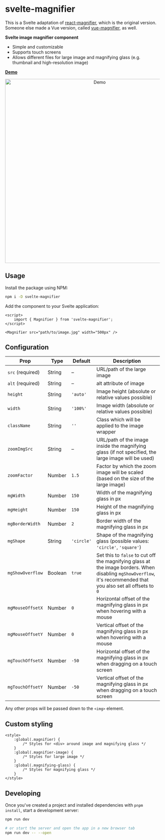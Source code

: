 # svelte-magnifier

This is a Svelte adaptation of [react-magnifier](https://github.com/samuelmeuli/react-magnifier), which is the original version. Someone else made a Vue version, called [vue-magnifier](https://github.com/WebsiteBeaver/vue-magnifier), as well.

**Svelte image magnifier component**

- Simple and customizable
- Supports touch screens
- Allows different files for large image and magnifying glass (e.g. thumbnail and high-resolution image)

**[Demo](https://ambarvm.github.io/svelte-magnifier)**

<p align="center">
  <img src=".github/demo.jpg" width=600 alt="Demo">
</p>

## Usage

Install the package using NPM:

```sh
npm i -D svelte-magnifier
```

Add the component to your Svelte application:

```svelte
<script>
	import { Magnifier } from 'svelte-magnifier';
</script>

<Magnifier src="path/to/image.jpg" width="500px" />
```

## Configuration

| Prop             | Type    | Default    | Description                                                                                                                                                      |
| ---------------- | ------- | ---------- | ---------------------------------------------------------------------------------------------------------------------------------------------------------------- |
| `src` (required) | String  | –          | URL/path of the large image                                                                                                                                      |
| `alt` (required) | String  | –          | alt attribute of image                                                                                                                                           |
| `height`         | String  | `'auto'`   | Image height (absolute or relative values possible)                                                                                                              |
| `width`          | String  | `'100%'`   | Image width (absolute or relative values possible)                                                                                                               |
| `className`      | String  | `''`       | Class which will be applied to the image wrapper                                                                                                                 |
| `zoomImgSrc`     | String  | –          | URL/path of the image inside the magnifying glass (if not specified, the large image will be used)                                                               |
| `zoomFactor`     | Number  | `1.5`      | Factor by which the zoom image will be scaled (based on the size of the large image)                                                                             |
| `mgWidth`        | Number  | `150`      | Width of the magnifying glass in px                                                                                                                              |
| `mgHeight`       | Number  | `150`      | Height of the magnifying glass in px                                                                                                                             |
| `mgBorderWidth`  | Number  | `2`        | Border width of the magnifying glass in px                                                                                                                       |
| `mgShape`        | String  | `'circle'` | Shape of the magnifying glass (possible values: `'circle'`, `'square'`)                                                                                          |
| `mgShowOverflow` | Boolean | `true`     | Set this to `false` to cut off the magnifying glass at the image borders. When disabling `mgShowOverflow`, it's recommended that you also set all offsets to `0` |
| `mgMouseOffsetX` | Number  | `0`        | Horizontal offset of the magnifying glass in px when hovering with a mouse                                                                                       |
| `mgMouseOffsetY` | Number  | `0`        | Vertical offset of the magnifying glass in px when hovering with a mouse                                                                                         |
| `mgTouchOffsetX` | Number  | `-50`      | Horizontal offset of the magnifying glass in px when dragging on a touch screen                                                                                  |
| `mgTouchOffsetY` | Number  | `-50`      | Vertical offset of the magnifying glass in px when dragging on a touch screen                                                                                    |

Any other props will be passed down to the `<img>` element.

## Custom styling

```svelte
<style>
	:global(.magnifier) {
		/* Styles for <div> around image and magnifying glass */
	}
	:global(.magnifier-image) {
		/* Styles for large image */
	}
	:global(.magnifying-glass) {
		/* Styles for magnifying glass */
	}
</style>
```

## Developing

Once you've created a project and installed dependencies with `pnpm install`, start a development server:

```bash
npm run dev

# or start the server and open the app in a new browser tab
npm run dev -- --open
```
